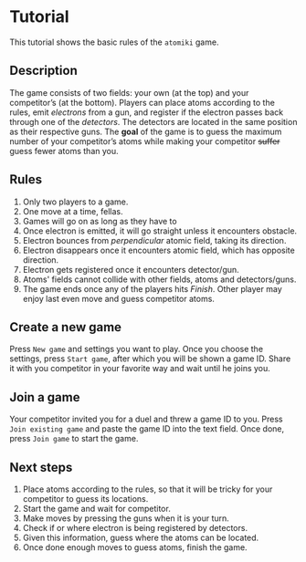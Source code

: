 # Tutorial

This tutorial shows the basic rules of the `atomiki` game.

## Description

The game consists of two fields: your own (at the top) and your competitor’s (at the bottom). Players can place atoms
according to the rules, emit _electrons_ from a gun, and register if the electron passes back through one of the
_detectors_. The detectors are located in the same position as their respective guns. The **goal** of the game is to guess the
maximum number of your competitor’s atoms while making your competitor ~~suffer~~ guess fewer atoms than you.

## Rules

1. Only two players to a game.
2. One move at a time, fellas.
3. Games will go on as long as they have to
4. Once electron is emitted, it will go straight unless it encounters obstacle.
5. Electron bounces from _perpendicular_ atomic field, taking its direction.
6. Electron disappears once it encounters atomic field, which has opposite direction.
7. Electron gets registered once it encounters detector/gun.
8. Atoms' fields cannot collide with other fields, atoms and detectors/guns.
9. The game ends once any of the players hits _Finish_. Other player may enjoy last even move and guess competitor atoms.

## Create a new game

Press `New game` and settings you want to play. 
Once you choose the settings, press `Start game`, after which you will be shown a game ID.
Share it with you competitor in your favorite way and wait until he joins you.

## Join a game

Your competitor invited you for a duel and threw a game ID to you.
Press `Join existing game` and paste the game ID into the text field. 
Once done, press `Join game` to start the game.

## Next steps

1. Place atoms according to the rules, 
   so that it will be tricky for your competitor to guess its locations.
2. Start the game and wait for competitor.
3. Make moves by pressing the guns when it is your turn.
4. Check if or where electron is being registered by detectors.
5. Given this information, guess where the atoms can be located.
6. Once done enough moves to guess atoms, finish the game.